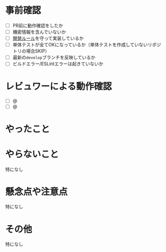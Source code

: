 # 事前確認

-   [ ] PR前に動作確認をしたか
-   [ ] 機密情報を含んでいないか
-   [ ] [開発ルール](https://daydule.atlassian.net/wiki/spaces/DAYDULE/pages/9765029)を守って実装しているか
-   [ ] 単体テストが全てOKになっているか（単体テストを作成していないリポジトリの場合SKIP）
-   [ ] 最新の`develop`ブランチを反映しているか
-   [ ] ビルドエラー/ESLintエラーは起きていないか

# レビュワーによる動作確認

- [ ] @
- [ ] @

# やったこと<!-- このプルリクエストでやったことを書く -->

# やらないこと<!-- このプルリクエストでやってもおかしくないけどやらなかったことを書く -->
特になし

# 懸念点や注意点<!-- このプルリクエストにおける懸念点や注意点を書く -->
特になし

# その他<!-- このプルリクエストで上記の項目以外に伝えるべきことを書く -->
特になし